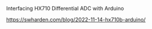 Interfacing HX710 Differential ADC with Arduino

https://swharden.com/blog/2022-11-14-hx710b-arduino/